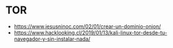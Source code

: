 # TOR
* https://www.jesusninoc.com/02/01/crear-un-dominio-onion/
* https://www.hacklooking.cl/2019/01/13/kali-linux-tor-desde-tu-navegador-y-sin-instalar-nada/
